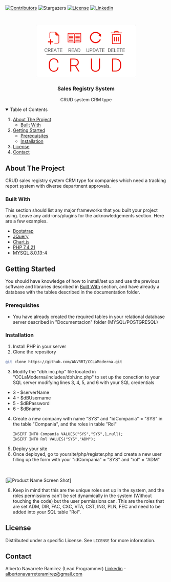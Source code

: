 <!--
*** Thanks for checking out the Best-README-Template. If you have a suggestion
*** that would make this better, please fork the repo and create a pull request
*** or simply open an issue with the tag "enhancement".
*** Thanks again! Now go create something AMAZING! :D
-->



<!-- PROJECT SHIELDS -->
<!--
*** I'm using markdown "reference style" links for readability.
*** Reference links are enclosed in brackets [ ] instead of parentheses ( ).
*** See the bottom of this document for the declaration of the reference variables
*** for contributors-url, forks-url, etc. This is an optional, concise syntax you may use.
*** https://www.markdownguide.org/basic-syntax/#reference-style-links
-->
[![Contributors][contributors-shield]][contributors-url]
![Stargazers][stars-shield]
[![License][license-shield]][license-url]
[![LinkedIn][linkedin-shield]][linkedin-url]



<!-- PROJECT LOGO -->
<br />
<p align="center">
    <img src="img/crud.png" alt="Logo">
  </a>

  <h3 align="center">Sales Registry System</h3>

  <p align="center">
    CRUD system CRM type
  </p>
</p>



<!-- TABLE OF CONTENTS -->
<details open="open">
  <summary>Table of Contents</summary>
  <ol>
    <li>
      <a href="#about-the-project">About The Project</a>
      <ul>
        <li><a href="#built-with">Built With</a></li>
      </ul>
    </li>
    <li>
      <a href="#getting-started">Getting Started</a>
      <ul>
        <li><a href="#prerequisites">Prerequisites</a></li>
        <li><a href="#installation">Installation</a></li>
      </ul>
    </li>
    <li><a href="#license">License</a></li>
    <li><a href="#contact">Contact</a></li>
  </ol>
</details>



<!-- ABOUT THE PROJECT -->
## About The Project

CRUD sales registry system CRM type for companies which need a tracking report system with diverse department approvals.


### Built With

This section should list any major frameworks that you built your project using. Leave any add-ons/plugins for the acknowledgements section. Here are a few examples.
* [Bootstrap](https://getbootstrap.com)
* [JQuery](https://jquery.com)
* [Chart.js](https://www.chartjs.org/)
* [PHP 7.4.21](https://www.php.net/)
* [MYSQL 8.0.13-4](https://dev.mysql.com/downloads/mysql/)


<!-- GETTING STARTED -->
## Getting Started

You should have knowledge of how to install/set up and use the previous software and libraries described in <a href="#built-with">Built With</a> section, and have already a database with the tables described in the documentation folder.

### Prerequisites

* You have already created the required tables in your relational database server described in "Documentacion" folder (MYSQL/POSTGRESQL)

### Installation

1. Install PHP in your server
2. Clone the repository
  ```sh
  git clone https://github.com/ANVRRT/CCLaModerna.git
  ```
3. Modify the "dbh.inc.php" file located in "CCLaModerna/includes/dbh.inc.php" to set up the conection to your SQL server modifying lines 3, 4, 5, and 6 with your SQL credentials
<ul>
  <li>3 - $serverName
  <li>4 - $dBUsername
  <li>5 - $dBPassword
  <li>6 - $dBname
</ul>
  
4. Create a new company with name "SYS" and "idCompania" = "SYS" in the table "Compania", and the roles in table "Rol"
   ```MYSQL
   INSERT INTO Compania VALUES("SYS","SYS",1,null);
   INSERT INTO Rol VALUES("SYS","ADM");
   ```
5. Deploy your site
6. Once deployed, go to yoursite/php/register.php and create a new user filling up the form with your "idCompania" = "SYS" and "rol" = "ADM" <br><br><br>

[![Product Name Screen Shot][product-screenshot]]


8. Keep in mind that this are the unique roles set up in the system, and the roles permissions can't be set dynamically in the system (Without touching the code) but the user permissions can.   This are the roles that are set ADM, DIR, FAC, CXC, VTA, CST, ING, PLN, FEC and need to be added into your SQL table "Rol".
  

<!-- LICENSE -->
## License

Distributed under a specific License. See `LICENSE` for more information.



<!-- CONTACT -->
## Contact


Alberto Navarrete Ramírez (Lead Programmer) [Linkedin](https://www.linkedin.com/in/albertonr/) - albertonavarreteramirez@gmail.com <br>


<!-- MARKDOWN LINKS & IMAGES -->
<!-- https://www.markdownguide.org/basic-syntax/#reference-style-links -->
[contributors-shield]: https://img.shields.io/badge/CONTRIBUTORS-10-GREEN?style=for-the-badge
[contributors-url]: https://github.com/ANVRRT-A01422954/CCLaModerna/graphs/contributors
[stars-shield]: https://img.shields.io/badge/STARS-0-yellow?style=for-the-badge
[license-shield]: https://img.shields.io/badge/LICENSE-%20-green?style=for-the-badge
[license-url]: https://github.com/ANVRRT/Sales-registry-system-CRUD/blob/main/license.txt
[linkedin-shield]: https://img.shields.io/badge/-LinkedIn-black.svg?style=for-the-badge&logo=linkedin&colorB=555
[linkedin-url]: https://www.linkedin.com/in/albertonr/
[product-screenshot]: https://github.com/ANVRRT/Sales-registry-system-CRUD/blob/main/img/registerform.PNG

